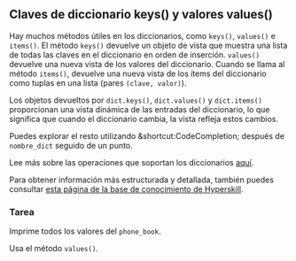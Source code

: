 ## Claves de diccionario keys() y valores values()

Hay muchos métodos útiles en los diccionarios, como `keys()`, `values()` e `items()`.
El método `keys()` devuelve un objeto de vista que muestra una lista de todas las claves en el diccionario en orden de inserción.
`values()` devuelve una nueva vista de los valores del diccionario. Cuando se llama al método `items()`,
devuelve una nueva vista de los ítems del diccionario como tuplas en una lista (pares `(clave, valor)`).

Los objetos devueltos por `dict.keys()`, `dict.values()` y `dict.items()` proporcionan una
vista dinámica de las entradas del diccionario, lo que significa
que cuando el diccionario cambia, la vista refleja estos cambios.

Puedes explorar el resto utilizando &shortcut:CodeCompletion; después de `nombre_dict`
seguido de un punto.

Lee más sobre las operaciones que soportan los diccionarios <a href="https://docs.python.org/3/library/stdtypes.html#typesmapping">aquí</a>.

Para obtener información más estructurada y detallada, también puedes consultar [esta página de la base de conocimiento de Hyperskill](https://hyperskill.org/learn/step/11096?utm_source=jba&utm_medium=jba_courses_links).

### Tarea
Imprime todos los valores del `phone_book`.  

<div class='hint'>Usa el método <code>values()</code>.</div>